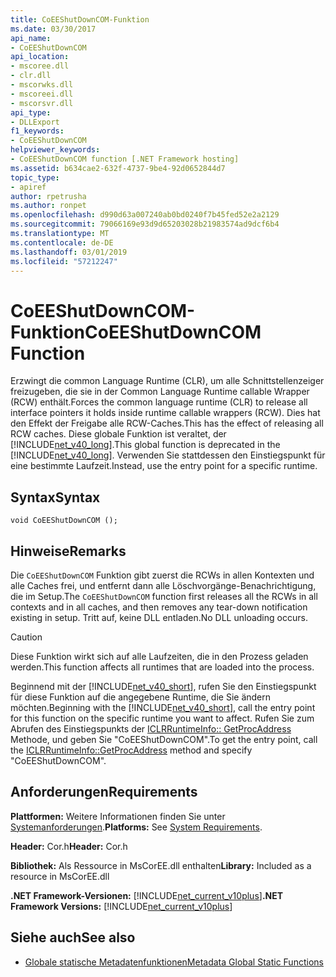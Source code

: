 ```yaml
---
title: CoEEShutDownCOM-Funktion
ms.date: 03/30/2017
api_name:
- CoEEShutDownCOM
api_location:
- mscoree.dll
- clr.dll
- mscorwks.dll
- mscoreei.dll
- mscorsvr.dll
api_type:
- DLLExport
f1_keywords:
- CoEEShutDownCOM
helpviewer_keywords:
- CoEEShutDownCOM function [.NET Framework hosting]
ms.assetid: b634cae2-632f-4737-9be4-92d0652844d7
topic_type:
- apiref
author: rpetrusha
ms.author: ronpet
ms.openlocfilehash: d990d63a007240ab0bd0240f7b45fed52e2a2129
ms.sourcegitcommit: 79066169e93d9d65203028b21983574ad9dcf6b4
ms.translationtype: MT
ms.contentlocale: de-DE
ms.lasthandoff: 03/01/2019
ms.locfileid: "57212247"
---
```

# <a name="coeeshutdowncom-function"></a><span data-ttu-id="67cbb-102">CoEEShutDownCOM-Funktion</span><span class="sxs-lookup"><span data-stu-id="67cbb-102">CoEEShutDownCOM Function</span></span>
<span data-ttu-id="67cbb-103">Erzwingt die common Language Runtime (CLR), um alle Schnittstellenzeiger freizugeben, die sie in der Common Language Runtime callable Wrapper (RCW) enthält.</span><span class="sxs-lookup"><span data-stu-id="67cbb-103">Forces the common language runtime (CLR) to release all interface pointers it holds inside runtime callable wrappers (RCW).</span></span> <span data-ttu-id="67cbb-104">Dies hat den Effekt der Freigabe alle RCW-Caches.</span><span class="sxs-lookup"><span data-stu-id="67cbb-104">This has the effect of releasing all RCW caches.</span></span> <span data-ttu-id="67cbb-105">Diese globale Funktion ist veraltet, der [!INCLUDE[net_v40_long](../../../../includes/net-v40-long-md.md)].</span><span class="sxs-lookup"><span data-stu-id="67cbb-105">This global function is deprecated in the [!INCLUDE[net_v40_long](../../../../includes/net-v40-long-md.md)].</span></span> <span data-ttu-id="67cbb-106">Verwenden Sie stattdessen den Einstiegspunkt für eine bestimmte Laufzeit.</span><span class="sxs-lookup"><span data-stu-id="67cbb-106">Instead, use the entry point for a specific runtime.</span></span>  
  
## <a name="syntax"></a><span data-ttu-id="67cbb-107">Syntax</span><span class="sxs-lookup"><span data-stu-id="67cbb-107">Syntax</span></span>  
  
```  
void CoEEShutDownCOM ();  
```  
  
## <a name="remarks"></a><span data-ttu-id="67cbb-108">Hinweise</span><span class="sxs-lookup"><span data-stu-id="67cbb-108">Remarks</span></span>  
 <span data-ttu-id="67cbb-109">Die `CoEEShutDownCOM` Funktion gibt zuerst die RCWs in allen Kontexten und alle Caches frei, und entfernt dann alle Löschvorgänge-Benachrichtigung, die im Setup.</span><span class="sxs-lookup"><span data-stu-id="67cbb-109">The `CoEEShutDownCOM` function first releases all the RCWs in all contexts and in all caches, and then removes any tear-down notification existing in setup.</span></span> <span data-ttu-id="67cbb-110">Tritt auf, keine DLL entladen.</span><span class="sxs-lookup"><span data-stu-id="67cbb-110">No DLL unloading occurs.</span></span>  
  
> [!CAUTION]
>  <span data-ttu-id="67cbb-111">Diese Funktion wirkt sich auf alle Laufzeiten, die in den Prozess geladen werden.</span><span class="sxs-lookup"><span data-stu-id="67cbb-111">This function affects all runtimes that are loaded into the process.</span></span>  
  
 <span data-ttu-id="67cbb-112">Beginnend mit der [!INCLUDE[net_v40_short](../../../../includes/net-v40-short-md.md)], rufen Sie den Einstiegspunkt für diese Funktion auf die angegebene Runtime, die Sie ändern möchten.</span><span class="sxs-lookup"><span data-stu-id="67cbb-112">Beginning with the [!INCLUDE[net_v40_short](../../../../includes/net-v40-short-md.md)], call the entry point for this function on the specific runtime you want to affect.</span></span> <span data-ttu-id="67cbb-113">Rufen Sie zum Abrufen des Einstiegspunkts der [ICLRRuntimeInfo:: GetProcAddress](../../../../docs/framework/unmanaged-api/hosting/iclrruntimeinfo-getprocaddress-method.md) Methode, und geben Sie "CoEEShutDownCOM".</span><span class="sxs-lookup"><span data-stu-id="67cbb-113">To get the entry point, call the [ICLRRuntimeInfo::GetProcAddress](../../../../docs/framework/unmanaged-api/hosting/iclrruntimeinfo-getprocaddress-method.md) method and specify "CoEEShutDownCOM".</span></span>  
  
## <a name="requirements"></a><span data-ttu-id="67cbb-114">Anforderungen</span><span class="sxs-lookup"><span data-stu-id="67cbb-114">Requirements</span></span>  
 <span data-ttu-id="67cbb-115">**Plattformen:** Weitere Informationen finden Sie unter [Systemanforderungen](../../../../docs/framework/get-started/system-requirements.md).</span><span class="sxs-lookup"><span data-stu-id="67cbb-115">**Platforms:** See [System Requirements](../../../../docs/framework/get-started/system-requirements.md).</span></span>  
  
 <span data-ttu-id="67cbb-116">**Header:** Cor.h</span><span class="sxs-lookup"><span data-stu-id="67cbb-116">**Header:** Cor.h</span></span>  
  
 <span data-ttu-id="67cbb-117">**Bibliothek:** Als Ressource in MsCorEE.dll enthalten</span><span class="sxs-lookup"><span data-stu-id="67cbb-117">**Library:** Included as a resource in MsCorEE.dll</span></span>  
  
 <span data-ttu-id="67cbb-118">**.NET Framework-Versionen:** [!INCLUDE[net_current_v10plus](../../../../includes/net-current-v10plus-md.md)]</span><span class="sxs-lookup"><span data-stu-id="67cbb-118">**.NET Framework Versions:** [!INCLUDE[net_current_v10plus](../../../../includes/net-current-v10plus-md.md)]</span></span>  
  
## <a name="see-also"></a><span data-ttu-id="67cbb-119">Siehe auch</span><span class="sxs-lookup"><span data-stu-id="67cbb-119">See also</span></span>
- [<span data-ttu-id="67cbb-120">Globale statische Metadatenfunktionen</span><span class="sxs-lookup"><span data-stu-id="67cbb-120">Metadata Global Static Functions</span></span>](../../../../docs/framework/unmanaged-api/metadata/metadata-global-static-functions.md)
